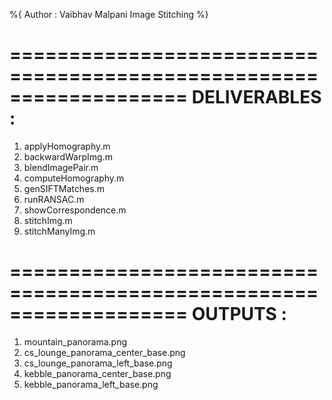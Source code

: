 %{ 
    Author : Vaibhav Malpani 
    Image Stitching
%}

===================================================================
DELIVERABLES :
===================================================================
1. applyHomography.m
2. backwardWarpImg.m
3. blendImagePair.m
4. computeHomography.m
5. genSIFTMatches.m
6. runRANSAC.m
7. showCorrespondence.m
8. stitchImg.m
9. stitchManyImg.m

===================================================================
OUTPUTS :
===================================================================
1. mountain_panorama.png
2. cs_lounge_panorama_center_base.png
3. cs_lounge_panorama_left_base.png
4. kebble_panorama_center_base.png
5. kebble_panorama_left_base.png

